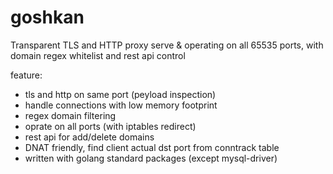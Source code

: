 # goshkan
Transparent TLS and HTTP proxy serve &amp; operating on all 65535 ports, with domain regex whitelist and rest api control

feature: 
- tls and http on same port (peyload inspection)
- handle connections with low memory footprint
- regex domain filtering 
- oprate on all ports (with iptables redirect)
- rest api for add/delete domains
- DNAT friendly, find client actual dst port from conntrack table
- written with golang standard packages (except mysql-driver)





